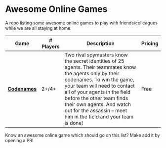 # Awesome Online Games
A repo listing some awesome online games to play with friends/colleagues while we are all staying at home.


| Game | # Players | Description | Pricing |
|--|--|--|--|
|[**Codenames**](https://codenames.game/) | 2+/4+ | Two rival spymasters know the secret identities of 25 agents. Their teammates know the agents only by their codenames. To win the game, your team will need to contact all of your agents in the field before the other team finds their own agents. And watch out for the assassin – meet him in the field and your team is done! | Free |

Know an awesome online game which should go on this list? Make add it by opening a PR!
